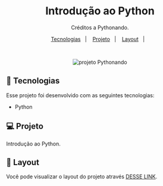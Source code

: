 <h1 align="center"> Introdução ao Python </h1>

<p align="center">
Créditos a Pythonando.
</p>

<p align="center">
  <a href="#-tecnologias">Tecnologias</a>&nbsp;&nbsp;&nbsp;|&nbsp;&nbsp;&nbsp;
  <a href="#-projeto">Projeto</a>&nbsp;&nbsp;&nbsp;|&nbsp;&nbsp;&nbsp;
  <a href="#-layout">Layout</a>&nbsp;&nbsp;&nbsp;|&nbsp;&nbsp;&nbsp;

</p>



<br>

<p align="center">
  <img alt="projeto Pythonando" src="https://th.bing.com/th/id/R.dbb1de4e03ea1640cdc142b08304b428?rik=RoMOHBhIAnJdVg&riu=http%3a%2f%2fwww.pngmart.com%2ffiles%2f7%2fPython-PNG-Image.png&ehk=vZxZFg%2bn4fIlV9lSxCNq7p3v1ViFkwa44dwaAH3RTfI%3d&risl=&pid=ImgRaw&r=0"5%">
</p>

## 🚀 Tecnologias

Esse projeto foi desenvolvido com as seguintes tecnologias:

- Python


## 💻 Projeto

Introdução ao Python.

## 🔖 Layout

Você pode visualizar o layout do projeto através [DESSE LINK](https://plataforma.pythonando.com.br/usuarios/login/). 
